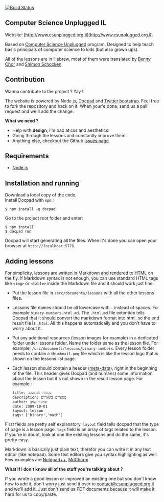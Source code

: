 [![Build Status](https://drone.io/github.com/mderazon/csu-il/status.png)](https://drone.io/github.com/mderazon/csu-il/latest)

## Computer Science Unplugged IL ##

Website: [http://www.csunplugged.org.il](http://www.csunplugged.org.il)

Based on [Computer Science Unplugged](http://www.csunplugged.org/) program. Designed to help teach basic principals of computer science to kids (but also grown ups).

All of the lessons are in Hebrew, most of them were translated by [Benny Chor](http://www.tau.ac.il/~bchor/) and [Shimon Schocken](http://shimonschocken.com/).



## Contribution ##


Wanna contribute to the project ? Yay !!

The website is powered by Node.js, [Docpad](http://docpad.org/) and [Twitter bootstrap](http://twitter.github.com/bootstrap/). Feel free to fork the repository and hack on it. When your'e done, send us a pull request and we'll add the change.

**What we need ?**

- Help with **design**, i'm bad at css and aesthetics.
- Going through the lessons and constantly improve them.
- Anything else, checkout the Github [issues page](https://github.com/mderazon/csu-il/issues)

## Requirements ##
- [Node.js](http://nodejs.org/)

## Installation and running ##
Download a local copy of the code.  
Install Docpad with `npm` :
    
    $ npm install -g docpad
Go to the project root folder and enter:

    $ npm install
    $ docpad run
Docpad will start generating all the files. When it's done you can open your browser at `http://localhost:9778`.

## Adding lessons ##
For simplicity, lessons are written in [Markdown](http://daringfireball.net/projects/markdown/syntax) and rendered to HTML on the fly. If Markdown syntax is not enough, you can use standard HTML tags like `<img>` or `<table>` inside the Markdown file and it should work just fine.  
- Put the lesson file in `/src/documents/lessons` with all the other lessons files.
- Lessons file names should be all lowercase with `-` instead of spaces. For example `binary-numbers.html.md`. The `.html.md` file extention tells Docpad that it should convert the markdown format into html, so the end result file is `.html`. All this happens automatically and you don't have to worry about it.
- Put any additional resources (lesson images for example) in a dedicated folder under lessons folder. Name the folder same as the lesson file. For example, `/src/documents/lessons/binary-numbers`. Every lesson folder needs to contain a `thumbnail.png` file which is like the lesson logo that is shown on the lessons list page.
- Each lesson should contain a header ([meta-data](http://docpad.org/docs/meta-data)), right in the beginning of the file. This header gives Docpad (and humans) some information about the lesson but it's not shown in the result lesson page. For example :

    ```
    title: נקודות למחשבה
    description: מספרים בינאריים
    author: שמעון שוקן
    date: 2009-10-01
    layout: lesson
    tags: ['binary','math']
    ```
First fields are pretty self explanatory. `layout` field tells docpad that the type of page is a lesson page. `tags` field is an array of tags related to the lesson.  
If you're in doubt, look at one the existing lessons and do the same, it's pretty easy.

Markdown is basically just plain text, therefor you can write it in any text editor (like notepad). Some text editors give you syntax highlighting as well. Few examples are [Notepad++](http://notepad-plus-plus.org/), [MdCharm](http://www.mdcharm.com/)

**What if I don't know all of the stuff you're talking about ?**

If you wrote a good lesson or improved an existing one but you don't know how to add it, don't worry just send it over to [contact@csunplugged.org.il](mailto:contact@csunplugged.org.il) and we'll add it. Just don't send us PDF documents because it will make it hard for us to copy/paste.
